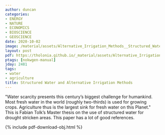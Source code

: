 ```yaml
---
author: duncan
categories:
- ENERGY
- NATURE
- ECONOMICS
- BIOSCIENCE
- GEOSCIENCE
date: 2020-10-02
image: /material/assets/Alternative_Irrigation_Methods__Structured_Water_in_the_context_o.png
layout: post
pdf: https://tholonia.github.io/_material/assets/Alternative_Irrigation_Methods__Structured_Water_in_the_context_o.pdf
ptags: [nokwgen-manual]
jday: 2481
tags:
- water
- agriculture
title: Structured Water and Alternative Irrigation Methods
---
```


"Water scarcity presents this century’s biggest challenge for humankind. Most fresh water in the world (roughly two-thirds) is used for growing crops. Agriculture thus is the largest sink for fresh water on this Planet."  This is Fabian Tolk’s Master thesis on the use of structured water for drought stricken areas.  This paper has a lot of good references.

<!--more-->



{% include pdf-download-obj.html %}